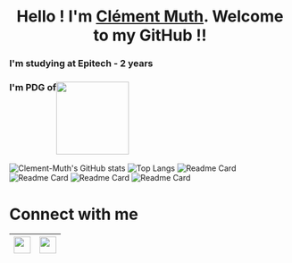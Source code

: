 <h1 align="center">Hello ! I'm <a href="https://www.linkedin.com/in/clement-muth/">Clément Muth</a>. Welcome to my GitHub !!</h1>

<h3>I'm studying at Epitech - 2 years</h3>
<h3 style="display: flex">I'm PDG of <a href="https://azinove.com"><img style="display: flex; margin: auto" src="https://drive.google.com/uc?id=1i-H8YnMtZEN7AWyflEDHP84No5SGpmIL" width="130px"/></a></h3>

![Clement-Muth's GitHub stats](https://github-readme-stats.vercel.app/api?username=Clement-Muth&show_icons=true&theme=radical)
![Top Langs](https://github-readme-stats.vercel.app/api/top-langs/?username=Clement-Muth&layout=compact&show_icons=true&theme=radical)
![Readme Card](https://github-readme-stats.vercel.app/api/pin/?username=Clement-Muth&repo=clibrary&show_icons=true&theme=radical)
![Readme Card](https://github-readme-stats.vercel.app/api/pin/?username=Clement-Muth&repo=CPE_corewar_2019&show_icons=true&theme=radical)
![Readme Card](https://github-readme-stats.vercel.app/api/pin/?username=Clement-Muth&repo=MUL_my_world_2019&show_icons=true&theme=radical)
![Readme Card](https://github-readme-stats.vercel.app/api/pin/?username=Clement-Muth&repo=my_rpg_2019&show_icons=true&theme=radical)

# Connect with me

|<a href="https://www.linkedin.com/in/clement-muth/"><img style="display: flex; margin: auto" src="https://upload.wikimedia.org/wikipedia/commons/thumb/c/ca/LinkedIn_logo_initials.png/768px-LinkedIn_logo_initials.png" width="30px"/></a>|<a href="https://discord.com/channels/480822766401093692"><img style="display: flex; margin: auto" src="https://japaniste.fr/wp-content/uploads/2019/12/discord-logo-png-transparent.png" width="30px"/></a>|
|----|----|
